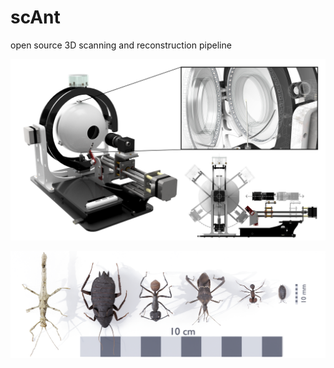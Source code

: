 # scAnt
open source 3D scanning and reconstruction pipeline

![](images/scanner_3D_comp.png)


![](images/model_collection_showcase_04.png)

